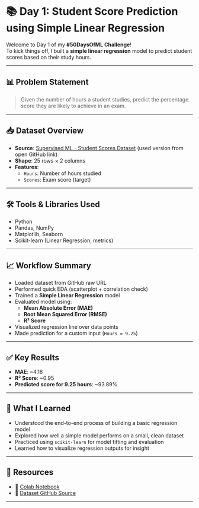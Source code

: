# 📚 Day 1: Student Score Prediction using Simple Linear Regression

Welcome to Day 1 of my **#50DaysOfML Challenge**!  
To kick things off, I built a **simple linear regression** model to predict student scores based on their study hours.

---

## 📊 Problem Statement

> Given the number of hours a student studies, predict the percentage score they are likely to achieve in an exam.

---

## 📥 Dataset Overview

- **Source**: [Supervised ML - Student Scores Dataset](https://www.kaggle.com/datasets/spscientist/students-performance-in-exams) (used version from open GitHub link)
- **Shape**: 25 rows × 2 columns
- **Features**:  
  - `Hours`: Number of hours studied  
  - `Scores`: Exam score (target)

---

## 🛠️ Tools & Libraries Used

- Python  
- Pandas, NumPy  
- Matplotlib, Seaborn  
- Scikit-learn (Linear Regression, metrics)

---

## 📈 Workflow Summary

- Loaded dataset from GitHub raw URL
- Performed quick EDA (scatterplot + correlation check)
- Trained a **Simple Linear Regression** model
- Evaluated model using:
  - **Mean Absolute Error (MAE)**
  - **Root Mean Squared Error (RMSE)**
  - **R² Score**
- Visualized regression line over data points
- Made prediction for a custom input (`Hours = 9.25`)

---

## ✅ Key Results

- **MAE**: ~4.18  
- **R² Score**: ~0.95  
- **Predicted score for 9.25 hours**: ~93.89%

---

## 💬 What I Learned

- Understood the end-to-end process of building a basic regression model  
- Explored how well a simple model performs on a small, clean dataset  
- Practiced using `scikit-learn` for model fitting and evaluation  
- Learned how to visualize regression outputs for insight

---

## 🔗 Resources

- 📒 [Colab Notebook](https://colab.research.google.com/drive/1I3rCN63q8paAfyZjQiHlk_4KDZdZqbge)
- 📘 [Dataset GitHub Source](https://raw.githubusercontent.com/AdiPersonalWorks/Random/master/student_scores%20-%20student_scores.csv)

---


